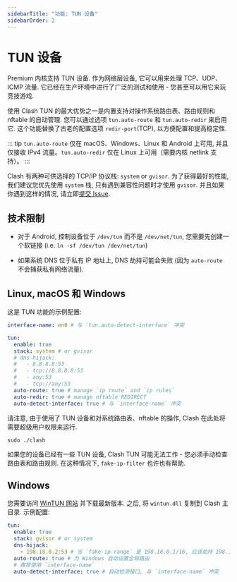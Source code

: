 ```yaml
---
sidebarTitle: "功能: TUN 设备"
sidebarOrder: 2
---
```


# TUN 设备

Premium 内核支持 TUN 设备. 作为网络层设备, 它可以用来处理 TCP、UDP、ICMP 流量. 它已经在生产环境中进行了广泛的测试和使用 - 您甚至可以用它来玩竞技游戏.

使用 Clash TUN 的最大优势之一是内置支持对操作系统路由表、路由规则和 nftable 的自动管理. 您可以通过选项 `tun.auto-route` 和 `tun.auto-redir` 来启用它. 这个功能替换了古老的配置选项 `redir-port`(TCP), 以方便配置和提高稳定性.

::: tip
`tun.auto-route` 仅在 macOS、Windows、Linux 和 Android 上可用, 并且仅接收 IPv4 流量。`tun.auto-redir` 仅在 Linux 上可用（需要内核 netlink 支持）。
:::

Clash 有两种可供选择的 TCP/IP 协议栈: `system` or `gvisor`. 为了获得最好的性能, 我们建议您优先使用 `system` 栈, 只有遇到兼容性问题时才使用 `gvisor`. 并且如果你遇到这样的情况, 请立即[提交 Issue](https://github.com/doreamon-design/clash/issues/new/choose).

## 技术限制

* 对于 Android, 控制设备位于 `/dev/tun` 而不是 `/dev/net/tun`, 您需要先创建一个软链接 (i.e. `ln -sf /dev/tun /dev/net/tun`)

* 如果系统 DNS 位于私有 IP 地址上, DNS 劫持可能会失败 (因为 `auto-route` 不会捕获私有网络流量).

## Linux, macOS 和 Windows

这是 TUN 功能的示例配置:

```yaml
interface-name: en0 # 与 `tun.auto-detect-interface` 冲突

tun:
  enable: true
  stack: system # or gvisor
  # dns-hijack:
  #   - 8.8.8.8:53
  #   - tcp://8.8.8.8:53
  #   - any:53
  #   - tcp://any:53
  auto-route: true # manage `ip route` and `ip rules`
  auto-redir: true # manage nftable REDIRECT
  auto-detect-interface: true # 与 `interface-name` 冲突
```

请注意, 由于使用了 TUN 设备和对系统路由表、nftable 的操作, Clash 在此处将需要超级用户权限来运行.

```shell
sudo ./clash
```

如果您的设备已经有一些 TUN 设备, Clash TUN 可能无法工作 - 您必须手动检查路由表和路由规则. 在这种情况下, `fake-ip-filter` 也许也有帮助.

## Windows

您需要访问 [WinTUN 网站](https://www.wintun.net) 并下载最新版本. 之后, 将 `wintun.dll` 复制到 Clash 主目录. 示例配置:

```yaml
tun:
  enable: true
  stack: gvisor # or system
  dns-hijack:
    - 198.18.0.2:53 # 当 `fake-ip-range` 是 198.18.0.1/16, 应该劫持 198.18.0.2:53
  auto-route: true # 为 Windows 自动设置全局路由
  # 推荐使用 `interface-name`
  auto-detect-interface: true # 自动检测接口, 与 `interface-name` 冲突
```
